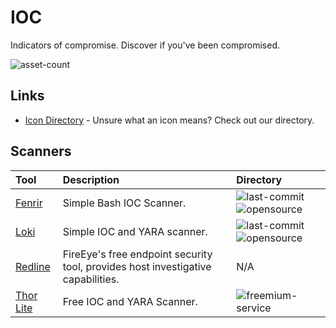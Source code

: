 # IOC

Indicators of compromise. Discover if you've been compromised.

![asset-count](https://img.shields.io/badge/Tools%20%26%20Resources%20Available-4-947cb0?style=for-the-badge)

## Links <!-- {docsify-ignore} -->

- [Icon Directory](../ICONS.md) - Unsure what an icon means? Check out our directory.

## Scanners

| Tool | Description | Directory |
| :--- | :--- | :--- |
| [Fenrir](https://github.com/Neo23x0/Fenrir) | Simple Bash IOC Scanner. | ![last-commit](https://img.shields.io/github/last-commit/Neo23x0/Fenrir?color=947cb0&style=flat-square) ![opensource](https://raw.githubusercontent.com/InfosecHouse/InfosecHouse/main/docs/icons/opensource.png) |
| [Loki](https://github.com/Neo23x0/Loki) | Simple IOC and YARA scanner. | ![last-commit](https://img.shields.io/github/last-commit/Neo23x0/Loki?color=947cb0&style=flat-square) ![opensource](https://raw.githubusercontent.com/InfosecHouse/InfosecHouse/main/docs/icons/opensource.png) | 
| [Redline](https://www.fireeye.com/services/freeware/redline.html) | FireEye's free endpoint security tool, provides host investigative capabilities. | N/A |
| [Thor Lite](https://www.nextron-systems.com/thor-lite/) | Free IOC and YARA Scanner. | ![freemium-service](https://raw.githubusercontent.com/InfosecHouse/InfosecHouse/main/docs/icons/freemium-service.png) |
